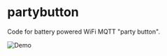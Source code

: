 # partybutton

Code for battery powered WiFi MQTT "party button".

![Demo](https://thumbs.gfycat.com/DimpledGrimyCaimanlizard-size_restricted.gif)
